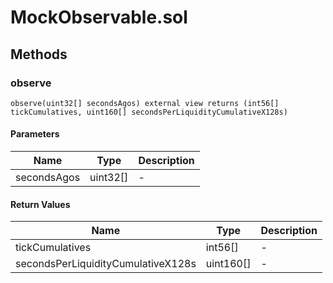 
# MockObservable.sol

    

    
## Methods
### observe
```solidity
observe(uint32[] secondsAgos) external view returns (int56[] tickCumulatives, uint160[] secondsPerLiquidityCumulativeX128s)
```

            

            
#### Parameters

| Name | Type | Description |
|---|---|---|
| secondsAgos | uint32[] | - |

#### Return Values

| Name | Type | Description |
|---|---|---|
| tickCumulatives | int56[] | - |
| secondsPerLiquidityCumulativeX128s | uint160[] | - |


